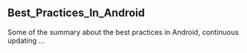 ## Best_Practices_In_Android

Some of the summary about the best practices in Android, continuous updating ...

